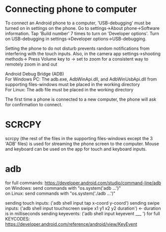 # Connecting phone to computer 
To connect an Android phone to a computer, 'USB-debugging' must be turned on in settings on the phone. Go to settings->About phone->Software information. Tap 'Build number' 7 times to turn on 'Developer options'. Turn on USB-debugging in settings->Developer options->USB-debugging. <br />

Setting the phone to do not disturb prevents random notifications from interfering with the touch inputs. Also, in the camera app settings->shooting methods-> Press Volume key to -> set to zoom for a consistent way to remotely zoom in and out<br />

Android Debug Bridge (ADB) <br />
For Windows PC: The adb.exe, AdbWinApi.dll, and AdbWinUsbApi.dll from supporting files-windows must be placed in the working directory <br />
For Linux: The adb file must be placed in the working directory <br />

The first time a phone is connected to a new computer, the phone will ask for confirmation to connect. <br />

# SCRCPY 
scrcpy (the rest of the files in the supporting files-windows except the 3 'ADB' files) is used for streaming the phone screen to the computer. Mouse and keyboard can be used on the app for touch and keyboard inputs. 

# adb 
for full commands: https://developer.android.com/studio/command-line/adb <br />
on Windows: send commands with "os.system('adb ...')" <br />
on Linux: send commands with "os.system('./adb ...')" <br />

sending touch inputs: ('adb shell input tap x-coord y-coord')
sending swipe inputs: ('adb shell input touchscreen swipe x1 y1 x2 y2 duration') <- duration is in milliseconds 
sending keyevents: ('adb shell input keyevent ___ ') for full KEYCODES: https://developer.android.com/reference/android/view/KeyEvent


